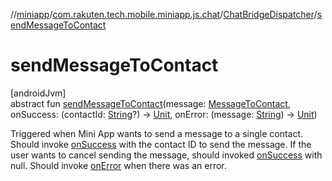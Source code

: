//[miniapp](../../../index.md)/[com.rakuten.tech.mobile.miniapp.js.chat](../index.md)/[ChatBridgeDispatcher](index.md)/[sendMessageToContact](send-message-to-contact.md)

# sendMessageToContact

[androidJvm]\
abstract fun [sendMessageToContact](send-message-to-contact.md)(message: [MessageToContact](../../com.rakuten.tech.mobile.miniapp.js/-message-to-contact/index.md), onSuccess: (contactId: [String](https://kotlinlang.org/api/latest/jvm/stdlib/kotlin/-string/index.html)?) -&gt; [Unit](https://kotlinlang.org/api/latest/jvm/stdlib/kotlin/-unit/index.html), onError: (message: [String](https://kotlinlang.org/api/latest/jvm/stdlib/kotlin/-string/index.html)) -&gt; [Unit](https://kotlinlang.org/api/latest/jvm/stdlib/kotlin/-unit/index.html))

Triggered when Mini App wants to send a message to a single contact. Should invoke [onSuccess](send-message-to-contact.md) with the contact ID to send the message. If the user wants to cancel sending the message, should invoked [onSuccess](send-message-to-contact.md) with null. Should invoke [onError](send-message-to-contact.md) when there was an error.
